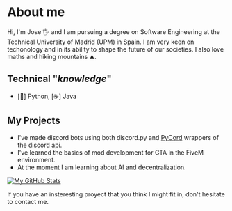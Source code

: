 # About me

Hi, I'm Jose 🖐️ and I am pursuing a degree on Software Engineering at the Technical University of Madrid (UPM) in Spain.
I am very keen on techonology and in its ability to shape the future of our societies. I also love maths and hiking mountains ⛰.

## Technical "<i>knowledge</i>"

- [🐍] Python, [☕] Java

## My Projects

- I've made discord bots using both discord.py and [PyCord](https://github.com/Pycord-Development/pycord) wrappers of the discord api.
- I've learned the basics of mod development for GTA in the FiveM environment.
- At the moment I am learning about AI and decentralization.
  
[![My GitHub Stats](https://github-readme-stats.vercel.app/api?username=JoshepCodes)](https://github.com/anuraghazra/github-readme-stats)

If you have an insteresting proyect that you think I might fit in, don't hesitate to contact me.

